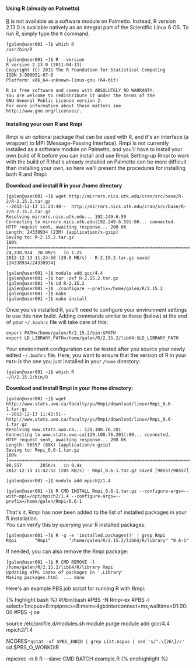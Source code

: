 
#### Using R (already on Palmetto)

[R](http://www.r-project.org/) is not available as a software module on Palmetto.  Instead, R version 
2.13.0 is available natively as an integral part of the Scientific Linux 6 OS.  To run R, simply type 
the `R` command.

    [galen@user001 ~]$ which R
    /usr/bin/R

    [galen@user001 ~]$ R --version
    R version 2.13.0 (2011-04-13)
    Copyright (C) 2011 The R Foundation for Statistical Computing
    ISBN 3-900051-07-0
    Platform: x86_64-unknown-linux-gnu (64-bit)

    R is free software and comes with ABSOLUTELY NO WARRANTY.
    You are welcome to redistribute it under the terms of the
    GNU General Public License version 2.
    For more information about these matters see
    http://www.gnu.org/licenses/.

#### Installing your own R and Rmpi

Rmpi is an optional package that can be used with R, and it's an interface (a wrapper) to MPI 
(Message-Passing Interface).  Rmpi is not currently installed as a software module on Palmetto, 
and you'll have to install your own build of R before you can install and use Rmpi.  Setting-up 
Rmpi to work with the build of R that's already installed on Palmetto can be more difficult than 
installing your own, so here we'll present the procedures for installing both R and Rmpi:

**Download and install R in your /home directory**

    [galen@user001 ~]$ wget http://mirrors.nics.utk.edu/cran/src/base/R-2/R-2.15.2.tar.gz
    --2012-12-13 11:24:48--  http://mirrors.nics.utk.edu/cran/src/base/R-2/R-2.15.2.tar.gz
    Resolving mirrors.nics.utk.edu... 192.249.6.59
    Connecting to mirrors.nics.utk.edu|192.249.6.59|:80... connected.
    HTTP request sent, awaiting response... 200 OK
    Length: 24338934 (23M) [application/x-gzip]
    Saving to: R-2.15.2.tar.gz
    100%[==================================================================================>] 24,338,934  20.0M/s   in 1.2s    
    2012-12-13 11:24:50 (20.0 MB/s) - R-2.15.2.tar.gz saved [24338934/24338934]

    [galen@user001 ~]$ module add gcc/4.4
    [galen@user001 ~]$ tar -zxf R-2.15.2.tar.gz
    [galen@user001 ~]$ cd R-2.15.2
    [galen@user001 ~]$ ./configure --prefix=/home/galen/R/2.15.2
    [galen@user001 ~]$ make
    [galen@user001 ~]$ make install

Once you've installed R, you'll need to configure your environment settings to use this new build. 
Adding commands similar to these (below) at the end of your `~/.bashrc` file will take care of this:

    export PATH=/home/galen/R/2.15.2/bin:$PATH
    export LD_LIBRARY_PATH=/home/galen/R/2.15.2/lib64:$LD_LIBRARY_PATH

Your environment configuration can be tested after you source your newly edited `~/.bashrc` file. 
Here, you want to ensure that the version of R in your `PATH` is the one you just installed in 
your `/home` directory:

    [galen@user001 ~]$ which R
    ~/R/2.15.2/bin/R


**Download and install Rmpi in your /home directory:**

    [galen@user001 ~]$ wget http://www.stats.uwo.ca/faculty/yu/Rmpi/download/linux/Rmpi_0.6-1.tar.gz
    --2012-12-13 11:42:51--  http://www.stats.uwo.ca/faculty/yu/Rmpi/download/linux/Rmpi_0.6-1.tar.gz
    Resolving www.stats.uwo.ca... 129.100.76.201
    Connecting to www.stats.uwo.ca|129.100.76.201|:80... connected.
    HTTP request sent, awaiting response... 200 OK
    Length: 90557 (88K) [application/x-gzip]
    Saving to: Rmpi_0.6-1.tar.gz
    100%[==================================================================================>] 90,557       205K/s   in 0.4s    
    2012-12-13 11:42:52 (205 KB/s) - Rmpi_0.6-1.tar.gz saved [90557/90557]

    [galen@user001 ~]$ module add mpich2/1.4

    [galen@user001 ~]$ R CMD INSTALL Rmpi_0.6-1.tar.gz --configure-args=--with-mpi=/opt/mpich2/1.4 --configure-args=--prefix=/home/galen/Rmpi/0.6-1


That's it, Rmpi has now been added to the list of installed packages in your R installation.  
You can verify this by querying your R installed packages:

    [galen@user001 ~]$ R -q -e 'installed.packages()' | grep Rmpi
    Rmpi       "Rmpi"       "/home/galen/R/2.15.2/lib64/R/library" "0.6-1"  


If needed, you can also remove the Rmpi package:

    [galen@user001 ~]$ R CMD REMOVE -l /home/galen/R/2.15.2/lib64/R/library Rmpi
    Updating HTML index of packages in '.Library'
    Making packages.html  ... done


Here's an example PBS job script for running R with Rmpi:

{% highlight bash %}
#!/bin/bash
#PBS -N Rmpi-ex
#PBS -l select=1:ncpus=8:mpiprocs=8:mem=4gb:interconnect=mx,walltime=01:00:00
#PBS -j oe

source /etc/profile.d/modules.sh
module purge
module add gcc/4.4 mpich2/1.4

NCORES=`qstat -xf $PBS_JOBID | grep List.ncpus | sed 's/^.\{26\}//'`
cd $PBS_O_WORKDIR

mpiexec -n 8 R --slave CMD BATCH example.R
{% endhighlight %}


